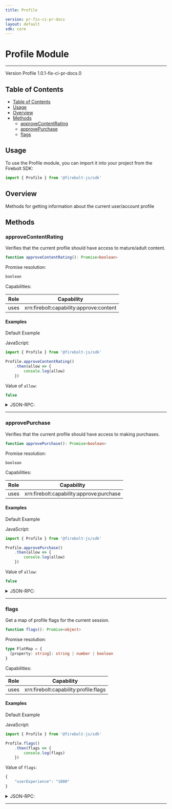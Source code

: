```yaml
---
title: Profile

version: pr-fix-ci-pr-docs
layout: default
sdk: core
---
```


# Profile Module
---
Version Profile 1.0.1-fix-ci-pr-docs.0

## Table of Contents
   - [Table of Contents](#table-of-contents)
   - [Usage](#usage)
   - [Overview](#overview)
   - [Methods](#methods)
     - [approveContentRating](#approvecontentrating)
     - [approvePurchase](#approvepurchase)
     - [flags](#flags)



## Usage
To use the Profile module, you can import it into your project from the Firebolt SDK:

```javascript
import { Profile } from '@firebolt-js/sdk'
```


## Overview
 Methods for getting information about the current user/account profile

## Methods

### approveContentRating

Verifies that the current profile should have access to mature/adult content.

```typescript
function approveContentRating(): Promise<boolean>
```



Promise resolution:

```typescript
boolean
```

Capabilities:

| Role                  | Capability                 |
| --------------------- | -------------------------- |
| uses | xrn:firebolt:capability:approve:content |


#### Examples


Default Example

JavaScript:

```javascript
import { Profile } from '@firebolt-js/sdk'

Profile.approveContentRating()
    .then(allow => {
        console.log(allow)
    })
```

Value of `allow`:

```javascript
false
```
<details markdown="1" >
<summary>JSON-RPC:</summary>
Request:

```json
{
	"jsonrpc": "2.0",
	"id": 1,
	"method": "Profile.approveContentRating",
	"params": {}
}
```

Response:

```json
{
	"jsonrpc": "2.0",
	"id": 1,
	"result": false
}
```
</details>


---

### approvePurchase

Verifies that the current profile should have access to making purchases.

```typescript
function approvePurchase(): Promise<boolean>
```



Promise resolution:

```typescript
boolean
```

Capabilities:

| Role                  | Capability                 |
| --------------------- | -------------------------- |
| uses | xrn:firebolt:capability:approve:purchase |


#### Examples


Default Example

JavaScript:

```javascript
import { Profile } from '@firebolt-js/sdk'

Profile.approvePurchase()
    .then(allow => {
        console.log(allow)
    })
```

Value of `allow`:

```javascript
false
```
<details markdown="1" >
<summary>JSON-RPC:</summary>
Request:

```json
{
	"jsonrpc": "2.0",
	"id": 1,
	"method": "Profile.approvePurchase",
	"params": {}
}
```

Response:

```json
{
	"jsonrpc": "2.0",
	"id": 1,
	"result": false
}
```
</details>


---

### flags

Get a map of profile flags for the current session.

```typescript
function flags(): Promise<object>
```



Promise resolution:

```typescript
type FlatMap = {
  [property: string]: string | number | boolean
}
```

Capabilities:

| Role                  | Capability                 |
| --------------------- | -------------------------- |
| uses | xrn:firebolt:capability:profile:flags |


#### Examples


Default Example

JavaScript:

```javascript
import { Profile } from '@firebolt-js/sdk'

Profile.flags()
    .then(flags => {
        console.log(flags)
    })
```

Value of `flags`:

```javascript
{
	"userExperience": "1000"
}
```
<details markdown="1" >
<summary>JSON-RPC:</summary>
Request:

```json
{
	"jsonrpc": "2.0",
	"id": 1,
	"method": "Profile.flags",
	"params": {}
}
```

Response:

```json
{
	"jsonrpc": "2.0",
	"id": 1,
	"result": {
		"userExperience": "1000"
	}
}
```
</details>


---



